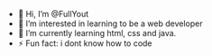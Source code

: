- 👋 Hi, I’m @FullYout
- 👀 I’m interested in learning to be a web developer
- 🌱 I’m currently learning html, css and java.
- ⚡ Fun fact: i dont know how to code

<!---
FullYout/FullYout is a ✨ special ✨ repository because its `README.md` (this file) appears on your GitHub profile.
You can click the Preview link to take a look at your changes.
--->
